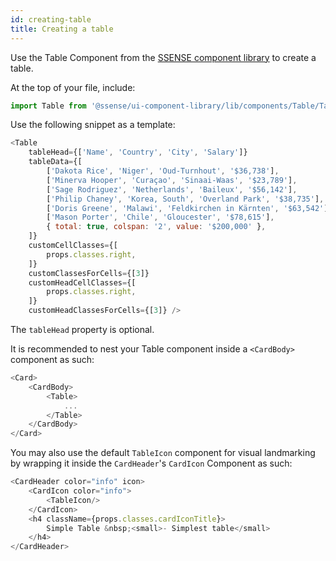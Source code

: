 ```yaml
---
id: creating-table
title: Creating a table
---
```


Use the Table Component from the [SSENSE component library](https://github.com/Groupe-Atallah/ui-internal-components-react) to create a table.

At the top of your file, include:

```js
import Table from '@ssense/ui-component-library/lib/components/Table/Table';
```

Use the following snippet as a template:

```js
<Table
    tableHead={['Name', 'Country', 'City', 'Salary']}
    tableData={[
        ['Dakota Rice', 'Niger', 'Oud-Turnhout', '$36,738'],
        ['Minerva Hooper', 'Curaçao', 'Sinaai-Waas', '$23,789'],
        ['Sage Rodriguez', 'Netherlands', 'Baileux', '$56,142'],
        ['Philip Chaney', 'Korea, South', 'Overland Park', '$38,735'],
        ['Doris Greene', 'Malawi', 'Feldkirchen in Kärnten', '$63,542'],
        ['Mason Porter', 'Chile', 'Gloucester', '$78,615'],
        { total: true, colspan: '2', value: '$200,000' },
    ]}
    customCellClasses={[
        props.classes.right,
    ]}
    customClassesForCells={[3]}
    customHeadCellClasses={[
        props.classes.right,
    ]}
    customHeadClassesForCells={[3]} />
```

The `tableHead` property is optional.

It is recommended to nest your Table component inside a `<CardBody>` component as such:

```js
<Card>
    <CardBody>
        <Table>
            ...
        </Table>
    </CardBody>
</Card>
```

You may also use the default `TableIcon` component for visual landmarking by wrapping it inside the `CardHeader`'s `CardIcon` Component as such: 

```js
<CardHeader color="info" icon>
    <CardIcon color="info">
        <TableIcon/>
    </CardIcon>
    <h4 className={props.classes.cardIconTitle}>
        Simple Table &nbsp;<small>- Simplest table</small>
    </h4>
</CardHeader>
```